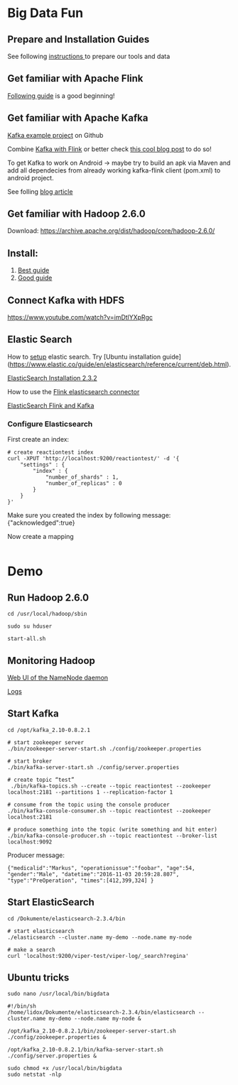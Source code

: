 # Big Data Fun

## Prepare and Installation Guides
See following [instructions ](https://gist.github.com/lidox/ae71fe107792534cc13cd887175dede4) to prepare our tools and data

## Get familiar with Apache Flink

[Following guide](http://dataartisans.github.io/flink-training/) is a good beginning!

## Get familiar with Apache Kafka

[Kafka example project](https://github.com/dataArtisans/kafka-example) on Github

Combine [Kafka with Flink](http://data-artisans.com/kafka-flink-a-practical-how-to) or better check [this cool blog post](https://www.javacodegeeks.com/2016/10/getting-started-apache-flink-kafka.html) to do so!

To get Kafka to work on Android -> maybe try to build an apk via Maven 
and add all dependecies from already working kafka-flink client (pom.xml) to android project.

See folling [blog article](http://www.vogella.com/tutorials/AndroidBuildMaven/article.html)


## Get familiar with Hadoop 2.6.0
Download:
https://archive.apache.org/dist/hadoop/core/hadoop-2.6.0/

## Install:
1. [Best guide](http://www.bogotobogo.com/Hadoop/BigData_hadoop_Install_on_ubuntu_single_node_cluster.php)
2. [Good guide](http://pingax.com/install-hadoop2-6-0-on-ubuntu)

## Connect Kafka with HDFS
https://www.youtube.com/watch?v=imDtlYXpRgc

## Elastic Search 
How to [setup](https://www.elastic.co/guide/en/elasticsearch/reference/current/setup.html) elastic search. Try [Ubuntu installation guide] (https://www.elastic.co/guide/en/elasticsearch/reference/current/deb.html). 

[ElasticSearch Installation 2.3.2](https://www.elastic.co/guide/en/elasticsearch/reference/2.3/_installation.html)

How to use the [Flink elasticsearch connector](https://ci.apache.org/projects/flink/flink-docs-master/dev/connectors/elasticsearch.html)

[ElasticSearch Flink and Kafka](https://github.com/keiraqz/KafkaFlinkElastic)

### Configure Elasticsearch
First create an index:
```
# create reactiontest index
curl -XPUT 'http://localhost:9200/reactiontest/' -d '{
    "settings" : {
        "index" : {
            "number_of_shards" : 1, 
            "number_of_replicas" : 0
        }
    }
}'
```
Make sure you created the index by following message: {"acknowledged":true}

Now create a mapping
```

```

# Demo
## Run Hadoop 2.6.0
```
cd /usr/local/hadoop/sbin

sudo su hduser

start-all.sh
```

## Monitoring Hadoop
[Web UI of the NameNode daemon](http://localhost:50070)

[Logs](http://localhost:50070/logs/)

## Start Kafka
```
cd /opt/kafka_2.10-0.8.2.1

# start zookeeper server
./bin/zookeeper-server-start.sh ./config/zookeeper.properties

# start broker
./bin/kafka-server-start.sh ./config/server.properties 

# create topic “test”
 ./bin/kafka-topics.sh --create --topic reactiontest --zookeeper localhost:2181 --partitions 1 --replication-factor 1

# consume from the topic using the console producer
./bin/kafka-console-consumer.sh --topic reactiontest --zookeeper localhost:2181

# produce something into the topic (write something and hit enter)
./bin/kafka-console-producer.sh --topic reactiontest --broker-list localhost:9092
```
Producer message:
```
{"medicalid":"Markus", "operationissue":"foobar", "age":54, "gender":"Male", "datetime":"2016-11-03 20:59:28.807", "type":"PreOperation", "times":[412,399,324] }
```
## Start ElasticSearch
```
cd /Dokumente/elasticsearch-2.3.4/bin

# start elasticsearch
./elasticsearch --cluster.name my-demo --node.name my-node

# make a search
curl 'localhost:9200/viper-test/viper-log/_search?regina'

```

## Ubuntu tricks
```
sudo nano /usr/local/bin/bigdata

#!/bin/sh
/home/lidox/Dokumente/elasticsearch-2.3.4/bin/elasticsearch --cluster.name my-demo --node.name my-node &

/opt/kafka_2.10-0.8.2.1/bin/zookeeper-server-start.sh ./config/zookeeper.properties &

/opt/kafka_2.10-0.8.2.1/bin/kafka-server-start.sh ./config/server.properties &

sudo chmod +x /usr/local/bin/bigdata
sudo netstat -nlp

```
